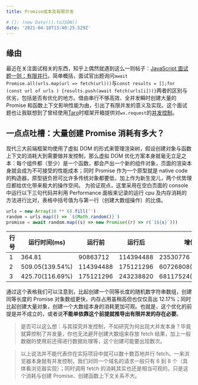 ```yaml
---
title: Promise成本及有限并发

# []: (new Date()).toJSON()
date: '2021-04-18T13:40:25.529Z'
---
```


## 缘由

最近在关注面试相关的东西，知乎上偶然就遇到这么一则帖子：[JavaScript 面试题一则：有限并行](https://zhuanlan.zhihu.com/p/360193435)。简单概括，面试官出题询问`await Promise.all(urls.map(url => fetch(url)))`与`const results = [];for (const url of urls ) {results.push(await fetch(urls[i]))}`两者的区别与优劣，包括是否有优化的地方。借由串行不够高效、全并发瞬时创建大量的 Promise 和函数上下文影响性能为由，引出了有限并发的意义及实现。这个面试题也让我联想到了曾经使用[Taro](https://github.com/NervJS/taro)时框架开箱提供对`wx.request`的[并发控制](https://developers.weixin.qq.com/miniprogram/dev/framework/ability/network.html#使用限制)。

## 一点点吐槽：大量创建 Promise 消耗有多大？

现代三大前端框架均使用了虚拟 DOM 的形式来管理渲染树，假设创建对象与函数上下文的消耗大到需要做并发控制，那么虚拟 DOM 优化方案本身就毫无立足之本：每个组件都（至少）是一个函数，都会产出一个新的组件对象，页面的渲染本身就会成为不可接受的性能成本；同时 Promise 作为一个原型就是 native code 的构造器，原型链负担可比许多传统对象都要低，加上作为新生宠儿，两个优势理应都给优化带来极大的操作空间。
为验证观点，这里采用在空白页面的 console 中运行以下三句代码并利用 Performance 面板来记录的运行 cpu 及内存消耗的方法进行比对，表格中括号值为与第一行（创建大数组操作）的比值。

```js
urls = new Array(10 ** 6).fill('')
random = urls.map(() => `${Math.random()}`)
promise = await random.map((s) => new Promise((r) => r(`1${s}`)))
```

| 行号 | 运行时间(ms)    | 运行前    | 运行后    | 增值              |
| ---- | --------------- | --------- | --------- | ----------------- |
| 1    | 364.81          | 90863712  | 114394488 | 23530776          |
| 2    | 509.05(139.54%) | 114394488 | 175121296 | 60726808(258.07%) |
| 3    | 425.70(116.69%) | 175121296 | 243238820 | 68117524(289.48%) |

通过这个表格我们可以注意到，比起创建一个同等长度的随机数字符串数组，创建同等长度的 Promise 对象数组更快，内存占用虽稍高但也仅仅高出 12.17%；同时比起创建大量对象，创建一个大数组本身的消耗更加可观。也就是，这个优化的前提是并不成立的，或者说**不能单依靠这个前提就推导出有限并发的存在必要**。

> 是否可以这么想：与其探究并发控制，不如研究为何出现大并发本身？毕竟就算控制了并发量，你也无法避开创建大数组来存放 fetch 结果，加上一般数据的使用前还得进行数据处理等，这个创建可能要出现数次。

> 以上说法并不能代表你在实际项目中就可以数十数百地并行 fetch。一来浏览器本身就有并发控制，我们对同一个域名的请求一般只有 6 到 8 个（具体看浏览器实现）；同时调用 fetch 的消耗其实也还是相当可观的，只是这个消耗与创建 Promise、创建函数上下文关系不大。
